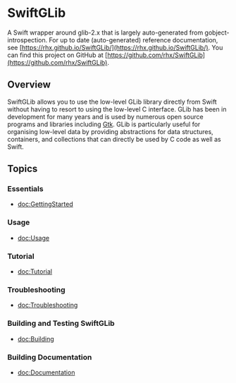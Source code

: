 # SwiftGLib

A Swift wrapper around glib-2.x that is largely auto-generated from gobject-introspection.
For up to date (auto-generated) reference documentation, see
[https://rhx.github.io/SwiftGLib/](https://rhx.github.io/SwiftGLib/).
You can find this project on GitHub at [https://github.com/rhx/SwiftGLib](https://github.com/rhx/SwiftGLib).

## Overview

SwiftGLib allows you to use the low-level GLib library directly from Swift
without having to resort to using the low-level C interface.
GLib has been in development for many years and is used by numerous open source
programs and libraries including [Gtk](https://github.com/rhx/SwiftGtk).
GLib is particularly useful for organising low-level data by providing abstractions
for data structures, containers, and collections that can directly be used by C code
as well as Swift.

## Topics

### Essentials

- <doc:GettingStarted>

### Usage

- <doc:Usage>

### Tutorial

- <doc:Tutorial>

### Troubleshooting

- <doc:Troubleshooting>

### Building and Testing SwiftGLib

- <doc:Building>

### Building Documentation

- <doc:Documentation>
